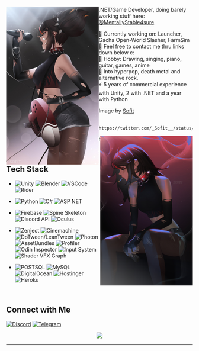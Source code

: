 <p float="left">
  <img src='sofit-sofit-xinyan.jpg' width='250' align="left">
  <p float="left">
 
  .NET/Game Developer, doing barely working stuff here: <br>
    [@MentallyStable4sure](https://github.com/MentallyStable4sure)<br>
    
  <!--Site: [WIP]()<br>-->
  
  🌱 Currently working on: Launcher, Gacha Open-World Slasher, FarmSim \
  💬 Feel free to contact me thru links down below c: \
  💜 Hobby: Drawing, singing, piano, guitar, games, anime \
  🎵 Into hyperpop, death metal and alternative rock. \
  ⚡ 5 years of commercial experience with Unity, 2 with .NET and a year with Python
    
   Image by [Sofit](https://twitter.com/_Sofit__/status/1557450229758271488)
     
     https://twitter.com/_Sofit__/status/1557450229758271488
  </p>
</p>

<p float="left">
  <img src='sofit-sofit-xinyan2.jpg' width='250' align="right">
  <p float="left">
    
    https://twitter.com/_Sofit__/status/1595540274385752064
    
  ## Tech Stack
    
- ![Unity](https://img.shields.io/badge/-Unity-black?style=for-the-badge&logo=unity)
  ![Blender](https://img.shields.io/badge/-Blender-red?style=for-the-badge&logo=blender&logoColor=white)
  ![VSCode](https://img.shields.io/badge/VSCode-0078D4?style=for-the-badge&logo=visual%20studio%20code&logoColor=white)
  ![Rider](https://img.shields.io/badge/Rider-black?style=for-the-badge&logo=rider&logoColor=yellow)
- ![Python](https://img.shields.io/badge/Python-14354c?style=for-the-badge&logo=python&logoColor=ffffff)
  ![C#](https://img.shields.io/badge/Csharp-%230175C2.svg?style=for-the-badge&logo=csharp&logoColor=white)
  ![ASP NET](https://img.shields.io/badge/asp.net-000000.svg?style=for-the-badge&logo=dotnet&logoColor=blue)
- ![Firebase](https://img.shields.io/badge/Firebase-F4A460.svg?style=for-the-badge&logo=Firebase&logoColor=white)
  ![Spine Skeleton](https://img.shields.io/badge/Spine-Skeleton-%2302569B.svg?style=for-the-badge&logo=spine&logoColor=white)
  ![Discord API](https://img.shields.io/badge/Discord-API-%2302569B.svg?style=for-the-badge&logo=discord&logoColor=white)
  ![Oculus](https://img.shields.io/badge/Oculus-%2302569B.svg?style=for-the-badge&logo=oculus&logoColor=white)
- ![Zenject](https://img.shields.io/badge/Zenject-darkgreen.svg?style=for-the-badge&logo=zenject&logoColor=white)
  ![Cinemachine](https://img.shields.io/badge/Cinemachine-gray.svg?style=for-the-badge&logo=cinemachine&logoColor=white)
  ![DoTween/LeanTween](https://img.shields.io/badge/DoTween/LeanTween-darkcyan.svg?style=for-the-badge&logo=dotween&logoColor=white)
  ![Photon](https://img.shields.io/badge/Photon-%2302569B.svg?style=for-the-badge&logo=Photon&logoColor=white)
  ![AssetBundles](https://img.shields.io/badge/AssetBundles-gray.svg?style=for-the-badge&logo=assetbundles&logoColor=white)
  ![Profiler](https://img.shields.io/badge/Profiler-gray.svg?style=for-the-badge&logo=profiler&logoColor=white)
  ![Odin Inspector](https://img.shields.io/badge/odin-inspector-orange.svg?style=for-the-badge&logo=odin-inspector&logoColor=orange)
  ![Input System](https://img.shields.io/badge/input-system-%2302569B.svg?style=for-the-badge&logo=input-system&logoColor=orange)
  ![Shader VFX Graph](https://img.shields.io/badge/shader-graph-%2302569B.svg?style=for-the-badge&logo=shader&logoColor=orange)
- ![POSTSQL](https://img.shields.io/badge/PostgreSQL-316192?style=for-the-badge&logo=postgresql&logoColor=white)
  ![MySQL](https://img.shields.io/badge/mySQL-00758F?style=for-the-badge&logo=mysql&logoColor=white)
  ![DigitalOcean](https://img.shields.io/badge/DigitalOcean-%230167ff.svg?style=for-the-badge&logo=digitalOcean&logoColor=white)
  ![Hostinger](https://img.shields.io/badge/Hostinger-%230167ff.svg?style=for-the-badge&logo=hostinger&logoColor=white)
  ![Heroku](https://img.shields.io/badge/Heroku-430098?style=for-the-badge&logo=heroku&logoColor=white)
  
  </p>
 </p>
 <br>
 
## Connect with Me

  [![Discord](https://img.shields.io/badge/Discord-5865F2?style=for-the-badge&logo=discord&logoColor=white)](https://discord.gg/4wTnnTbPgz)
  [![Telegram](https://img.shields.io/badge/Telegram-9370DB?&style=for-the-badge&logo=telegram&logoColor=white)](https://t.me/lwannakms)
  
  <!-- Footer -->
  <p  align="center">
<img src="https://count.getloli.com/get/@dentalmisorder?theme=gelbooru">
</p>

___

